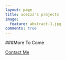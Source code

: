 ```yaml
---
layout: page
title: xcezzz's projects
image:
  feature: abstract-1.jpg
comments: true
---
```


###More To Come

<div markdown="0">
	<a href="mailto:{{ site.owner.email }}" class="btn btn-info"><i class="fa fa-fw fa-envelope"></i> Contact Me </a>
</div>
